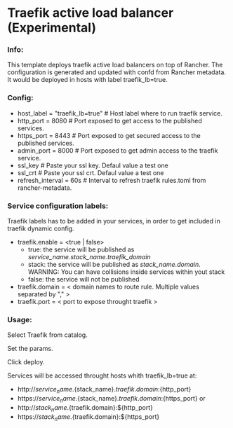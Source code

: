 # Traefik active load balancer (Experimental)

### Info:

 This template deploys traefik active load balancers on top of Rancher. The configuration is generated and updated with confd from Rancher metadata. 
 It would be deployed in hosts with label traefik_lb=true.

### Config:

- host_label = "traefik_lb=true" # Host label where to run traefik service.
- http_port = 8080  # Port exposed to get access to the published services.
- https_port = 8443  # Port exposed to get secured access to the published services.
- admin_port = 8000  # Port exposed to get admin access to the traefik service.
- ssl_key # Paste your ssl key. Defaul value a test one
- ssl_crt # Paste your ssl crt. Defaul value a test one
- refresh_interval = 60s  # Interval to refresh traefik rules.toml from rancher-metadata.

### Service configuration labels:

Traefik labels has to be added in your services, in order to get included in traefik dynamic config.

- traefik.enable = <true | false> 
  - true: the service will be published as *service_name.stack_name.traefik_domain*
  - stack: the service will be published as *stack_name.domain*. WARNING: You can have collisions inside services within yout stack
  - false: the service will not be published
- traefik.domain = < domain names to route rule. Multiple values separated by "," > 
- traefik.port = < port to expose throught traefik >  
 
### Usage:

 Select Traefik from catalog. 
 
 Set the params.

 Click deploy.

 Services will be accessed throught hosts whith traefik_lb=true at: 
 - http://${service_name}.${stack_name}.${traefik.domain}:${http_port}
 - https://${service_name}.${stack_name}.${traefik.domain}:${https_port}
 or 
 - http://${stack_name}.${traefik.domain}:${http_port}
 - https://${stack_name}.${traefik.domain}:${https_port}

